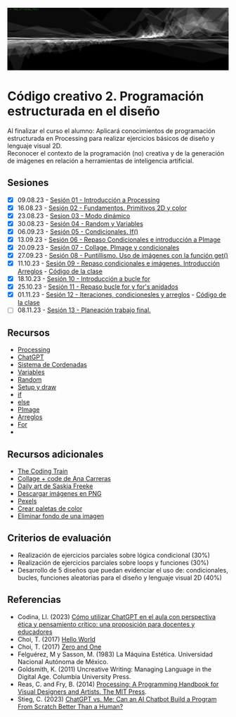 ![portada](img/portada.png)

# Código creativo 2. Programación estructurada en el diseño

Al finalizar el curso el alumno: Aplicará conocimientos de programación estructurada en Processing para realizar ejercicios básicos de diseño y lenguaje visual 2D.   
Reconocer el contexto de la programación (no) creativa y de la generación de imágenes en relación a herramientas de inteligencia artificial. 

## Sesiones

- [x] 09.08.23 - [Sesión 01 - Introducción a Processing](docs/s01.md) 
- [x] 16.08.23 - [Sesión 02 - Fundamentos. Primitivos 2D y color](docs/s02.md) 
- [x] 23.08.23 - [Sesion 03 - Modo dinámico](docs/s03.md)
- [x] 30.08.23 - [Sesión 04 - Random y Variables](https://gist.github.com/MarianneTeixido/e210154480b70a71d88996dcb8501b16)
- [x] 06.09.23 - [Sesión 05 - Condicionales. If()](https://gist.github.com/MarianneTeixido/18ab0cf2435314335a7f6fd59a21293b) 
- [x] 13.09.23 - [Sesión 06 - Repaso Condicionales e introducción a PImage](https://gist.github.com/MarianneTeixido/50dbb3b76d65ea4586e02ae8935c6b42) 
- [x] 20.09.23 - [Sesión 07 - Collage. PImage y condicionales](https://gist.github.com/MarianneTeixido/43830707e609eb25cfccfef4fc883493) 
- [X] 27.09.23 -  [Sesión 08 - Puntillismo. Uso de imágenes con la función get()](https://gist.github.com/MarianneTeixido/342a857399d617b9769c4f0f303168d4)
- [X] 11.10.23 - [Sesión 09 - Repaso condicionales e imágenes. Introducción Arreglos](docs/s09.md) - [Código de la clase](https://gist.github.com/MarianneTeixido/9e6c20c8535e8152b770228d08997fcc)
- [X] 18.10.23 - [Sesión 10 - Introducción a bucle for](docs/s10.md) 
- [X] 25.10.23 - [Sesión 11 - Repaso bucle for y for's anidados](docs/s11.md)
- [X] 01.11.23 - [Sesión 12 - Iteraciones, condicionesles y arreglos](docs/s12.md) - [Código de la clase](https://gist.github.com/MarianneTeixido/d93560e5fa2005f7c0a11cecb0cea409)
- [ ] 08.11.23 - [Sesión 13 - Planeación trabajo final.](docs/s13.md)

## Recursos 

- [Processing](https://processing.org/)
- [ChatGPT](https://chat.openai.com/)
- [Sistema de Cordenadas](https://processing.org/tutorials/coordinatesystemandshapes)
- [Variables](https://processing.org/examples/variables.html)
- [Random](https://processing.org/reference/random_.html)
- [Setup y draw](https://processing.org/examples/setupdraw.html)
- [if](https://processing.org/reference/if.html)
- [else](https://processing.org/reference/else.html)
- [PImage](https://processing.org/reference/PImage.html)
- [Arreglos](https://processing.org/reference/Array.html)
- [For](https://processing.org/reference/for.html)
- 
## Recursos adicionales

- [The Coding Train](https://www.youtube.com/@TheCodingTrain/playlists)
- [Collage + code de Ana Carreras](https://www.annacarreras.com/collage-generatiu/)
- [Daily art de Saskia Freeke](https://sasj.nl/portfolio/)
- [Descargar imágenes en PNG](https://www.pngwing.com/es)
- [Pexels](https://www.pexels.com/es-es/)
- [Crear paletas de color](https://color.adobe.com/es/create/color-wheel)
- [Eliminar fondo de una imagen](https://www.remove.bg/es)

## Criterios de evaluación

- Realización de ejercicios parciales sobre lógica condicional (30%)
- Realización de ejercicios parciales sobre loops y funciones (30%)
- Desarrollo de 5 diseños que puedan evidenciar el uso de: condicionales, bucles, funciones aleatorias para el diseño y lenguaje visual 2D (40%) 


## Referencias

- Codina, Ll. (2023) [Cómo utilizar ChatGPT en el aula con perspectiva ética y pensamiento crítico: una proposición para docentes y educadores](https://www.lluiscodina.com/chatgpt-educadores/)
- Choi, T. (2017) [Hello World](http://avant.org/project/hello-world/)
- Choi, T. (2017) [Zero and One](http://avant.org/project/zero-one/)
- Felguérez, M y Sasson, M. (1983) La Máquina Estética. Universidad Nacional Autónoma de México. 
- Goldsmith, K. (2011) Uncreative Writing: Managing Language in the Digital Age. Columbia University Press.
- Reas, C. and Fry, B. (2014) [Processing: A Programming Handbook for Visual Designers and Artists. The MIT Press](https://drive.google.com/file/d/1jFECuOzu8t2vzE9QmStZotYWfDqD9yYk/view?usp=share_link).
- Stieg, C. (2023) [ChatGPT vs. Me: Can an AI Chatbot Build a Program From Scratch Better Than a Human?](https://www.codecademy.com/resources/blog/chatgpt-vs-human-developer-coding-project/)
